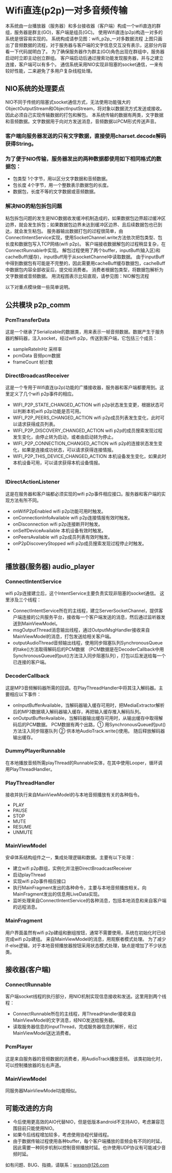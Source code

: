 # Wifi直连(p2p)一对多音频传输
本系统由一台播放器（服务器）和多台接收器（客户端）构成一个wifi直连的群组，服务器是群主(GO)，客户端是组员(GC)。
使用Wifi直连(p2p)构造一对多的系统是很容易实现的。
系统构成请参见图：wifi_p2p_一对多数据流程
上图只画出了音频数据的流程，对于服务器与客户端的文字信息交互没有表示，这部分内容看一下代码就明白了。
为了确保服务器作为群主(GO)角色出现在群组中，服务器启动时立即主动创立群组。
客户端启动后通过搜索功能发现服务器，并与之建立连接，客户端可以有多个。
通信系统采用NIO实现非阻塞的socket通信，一来有较好性能，二来避免了多用户复杂线程处理。
## NIO系统的处理要点
NIO不同于传统的阻塞式socket通信方式，无法使用功能强大的ObjectOutputStream和ObjectInputStream，将对象以数据流方式发送或接收。
因此必须自己实现传输数据的打包和解包。
本系统传输的数据有两类，文字数据和音频数据。文字数据用于向对方发送消息，音频数据以PCM形式传送声音。
### 客户端向服务器发送的只有文字数据，直接使用charset.decode解码获得String。
### 为了便于NIO传输，服务器发出的两种数据都使用如下相同格式的数据包：
- 包类型 1个字节，用以区分文字数据和音频数据。
- 包长度 4个字节，用一个整数表示数据包的长度。
- 数据包，长度不等的文字数据或音频数据。
### 解决NIO的粘包拆包问题
粘包拆包问题的发生是NIO数据收发缓冲机制造成的，如果数据包边界超过缓冲区边界，就会发生拆包；如果数据包边界未达到缓冲区边界、且后续数据包也已到达，就会发生粘包。
服务器输出数据打包的过程很简单，由ConnectIntentService实现，使用SocketChannel.write方法依次把包类型、包长度和数据包写入TCP网络(wifi p2p)。
客户端接收数据解包的过程稍显复杂，在ConnectRunnable中实现。
解包过程使用了两个buffer，inputBuff(输入区)和cacheBuff(缓存)，inputBuff用于从socketChannel中读取数据。
由于inputBuff中得到数据包有可能是不完整的，因此需要用cacheBuff缓存数据包，cacheBuff中数据包内容全部收妥后，提交给消费者。
消费者根据包类型，将数据包解析为文字数据或音频数据。
用流程图表示比较直观，请参见图：NIO解包流程

以下对重点模块做一些简单说明。

## 公共模块 p2p_comm

### PcmTransferData
这是一个继承了Serializable的数据类，用来表示一帧音频数据。数据产生于服务器的解码器，注入socket，经过wifi p2p，传送到客户端，它包括三个成员：
- sampleRateInHz 采样率
- pcmData 音频pcm数据
- frameCount 帧计数

### DirectBroadcastReceiver
这是一个专用于Wifi直连(p2p)功能的广播接收器，服务器和客户端都要用到。这里定义了几个wifi p2p事件的相应。
- WIFI_P2P_STATE_CHANGED_ACTION
  wifi p2p状态发生变更，根据状态可以判断本机wifi p2p功能是否可用。
- WIFI_P2P_PEERS_CHANGED_ACTION
  wifi p2p成员列表发生变化，此时可以请求获得成员列表。
- WIFI_P2P_DISCOVERY_CHANGED_ACTION
  wifi p2p的成员搜索发现过程发生变化，由停止转为启动，或者由启动转为停止。
- WIFI_P2P_CONNECTION_CHANGED_ACTION
  wifi p2p的连接状态发生变化，如果是连接成功状态，可以请求获得连接情报。
- WIFI_P2P_THIS_DEVICE_CHANGED_ACTION
  本机设备发生变化，如果此时本机设备可用，可以请求获得本机设备情报。
-
### IDirectActionListener
这是在服务器和客户端都必须实现的wifi p2p事件相应接口。服务器和客户端的实现方法有所不同。
- onWifiP2pEnabled
  wifi p2p功能可用时触发。
- onConnectionInfoAvailable
  wifi p2p连接情报有效时触发。
- onDisconnection
  wifi p2p连接断开时触发。
- onSelfDeviceAvailable
  本机设备有效时触发。
- onPeersAvailable
  wifi p2p成员列表有效时触发。
- onP2pDiscoveryStopped
  wifi p2p成员搜索发现过程停止时触发。
-

## 播放器(服务器) audio_player

### ConnectIntentService
wifi p2p连接建立后，这个IntentService主要负责实现非阻塞的socket通信。
这里涉及三个线程：
- ConnectIntentService所在的主线程，建立ServerSocketChannel，提供客户端连接的公共服务平台，接收每一个客户端发送的消息，然后通过监听器发送到MainViewModel。
- msgOutputThread消息输出线程，通过OutputMsgHandler接收来自MainViewModel的消息，打包发送给相关客户端。
- outputAudioThread音频输出线程，使用同步阻塞队列SynchronousQueue的take()方法取得解码后的PCM数据
  （PCM数据是在DecoderCallback中用SynchronousQueue的put()方法注入同步阻塞队列），打包以后发送给每一个已连接的客户端。
### DecoderCallback
这是MP3音频解码器所需的回调。在PlayThreadHandler中将其注入解码器。主要相应以下事件：
- onInputBufferAvailable，当解码器输入缓存可用时，把MediaExtractor解析后的MP3数据填入解码器输入缓存，再把输入缓存推入解码队列。
- onOutputBufferAvailable，当解码器输出缓存可用时，从输出缓存中取得解码后的PCM数据。
  PCM数据有两个出路，① 用SynchronousQueue的put()方法注入同步阻塞队列 ② 供本地AudioTrack.write()使用。
  随后释放解码器输出缓存。
### DummyPlayerRunnable
在本地播放音频所需playThread的Runnable实体，在其中使用Looper，循环调用PlayThreadHandler。
### PlayThreadHandler
接收并执行来自MainViewModel的与本地音频播放有关的各种指令。
- PLAY
- PAUSE
- STOP
- MUTE
- RESUME
- UNMUTE
### MainViewModel
安卓体系结构组件之一，集成处理逻辑和数据。主要有以下处理：
- 建立wifi p2p群组，实例化并注册DirectBroadcastReceiver
- 启动playThread
- 实现wifi p2p事件相应接口
- 执行MainFragment发出的各种命令，主要与本地音频播放相关。向MainFragment发出的信息用LiveData实现。
- 监听处理来自ConnectIntentService的各种消息，包括本地消息和来自客户端的远程消息。
### MainFragment
用户界面虽然有wifi p2p建组和删组按钮，通常不需要使用，系统在初始化时已经完成wifi p2p建组。
来自MainViewModel的消息，用观察者模式处理。
为了减少if-else逻辑，对于本地音频播放器按钮采用状态模式处理，缺点是增加了不少状态类。

## 接收器(客户端)
### ConnectRunnable
客户端socket线程的执行部分，用NIO机制实现信息接收和发送。这里用到两个线程：
- ConnectRunnable所在的主线程，用ThreadHandler接收来自MainViewModel的文字消息，经NIO发送给服务器。
- 读取服务器信息的inputThread，完成服务器信息的解析，经过MainViewModel送达消费者。
### PcmPlayer
这是来自服务器的音频数据的消费者，用AudioTrack播放音频。
该类初始化时，可以控制播放器的左右声道。
### MainViewModel
同服务器MainViewModel功能相似。

## 可能改进的方向
- 今后使用更高效的AIO代替NIO，但是低版本android不支持AIO，考虑兼容范围目前只能使用NIO。
- 如果今后线程增加较多，考虑使用协程代替线程。
- 由于数据传输过程使用各种buffer，每个客户端播放的音频会有不同的时延，因此需要一种同步机制以控制音频播放时延。也许使用UDP协议有可能减少音频时延。

如有问题、BUG、指摘，请联系：wxson@126.com
